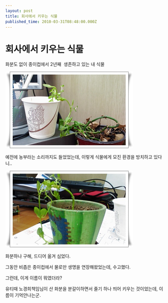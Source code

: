 ```yaml
---
layout: post
title: 회사에서 키우는 식물
published_time: 2010-03-31T08:48:00.000Z
---
```


# 회사에서 키우는 식물


화분도 없이 종이컵에서 2년째  생존하고 있는 내 식물

![](../pds/201003/31/80/a0109780_4bb28c572d254.jpg)

예전에 농부라는 소리까지도 들었었는데, 이렇게 식물에게 모진 환경을 방치하고 있다니..

![](../pds/201003/31/80/a0109780_4bb28c592a93f.jpg)

화분하나 구해, 드디어 옮겨 심었다.

그동안 비좁은 종이컵에서 물로만 생명을 연장해왔었는데, 수고했다.

그런데, 이게 이름이 뭐였더라?

유티때 노경희책임님이 산 화분을 분갈이하면서 줄기 하나 띄어 키우는 것이었는데, 이름이 기억안나는군.

